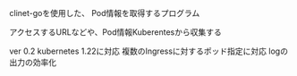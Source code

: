 clinet-goを使用した、
Pod情報を取得するプログラム

アクセスするURLなどや、Pod情報Kuberentesから収集する

ver 0.2
kubernetes 1.22に対応
複数のIngressに対するポッド指定に対応
logの出力の効率化
